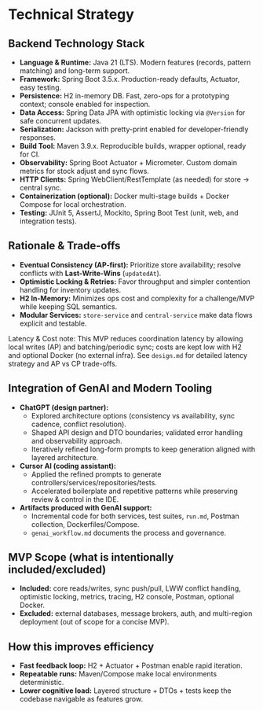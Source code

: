 # Technical Strategy

## Backend Technology Stack
- **Language & Runtime:** Java 21 (LTS). Modern features (records, pattern matching) and long-term support.
- **Framework:** Spring Boot 3.5.x. Production-ready defaults, Actuator, easy testing.
- **Persistence:** H2 in-memory DB. Fast, zero-ops for a prototyping context; console enabled for inspection.
- **Data Access:** Spring Data JPA with optimistic locking via `@Version` for safe concurrent updates.
- **Serialization:** Jackson with pretty-print enabled for developer-friendly responses.
- **Build Tool:** Maven 3.9.x. Reproducible builds, wrapper optional, ready for CI.
- **Observability:** Spring Boot Actuator + Micrometer. Custom domain metrics for stock adjust and sync flows.
- **HTTP Clients:** Spring WebClient/RestTemplate (as needed) for store → central sync.
- **Containerization (optional):** Docker multi-stage builds + Docker Compose for local orchestration.
- **Testing:** JUnit 5, AssertJ, Mockito, Spring Boot Test (unit, web, and integration tests).

## Rationale & Trade-offs
- **Eventual Consistency (AP-first):** Prioritize store availability; resolve conflicts with **Last-Write-Wins** (`updatedAt`).
- **Optimistic Locking & Retries:** Favor throughput and simpler contention handling for inventory updates.
- **H2 In-Memory:** Minimizes ops cost and complexity for a challenge/MVP while keeping SQL semantics.
- **Modular Services:** `store-service` and `central-service` make data flows explicit and testable.

Latency & Cost note: This MVP reduces coordination latency by allowing local writes (AP) and batching/periodic sync; costs are kept low with H2 and optional Docker (no external infra). See `design.md` for detailed latency strategy and AP vs CP trade-offs.

## Integration of GenAI and Modern Tooling
- **ChatGPT (design partner):**
  - Explored architecture options (consistency vs availability, sync cadence, conflict resolution).
  - Shaped API design and DTO boundaries; validated error handling and observability approach.
  - Iteratively refined long-form prompts to keep generation aligned with layered architecture.
- **Cursor AI (coding assistant):**
  - Applied the refined prompts to generate controllers/services/repositories/tests.
  - Accelerated boilerplate and repetitive patterns while preserving review & control in the IDE.
- **Artifacts produced with GenAI support:**
  - Incremental code for both services, test suites, `run.md`, Postman collection, Dockerfiles/Compose.
  - `genai_workflow.md` documents the process and governance.

## MVP Scope (what is intentionally included/excluded)
- **Included:** core reads/writes, sync push/pull, LWW conflict handling, optimistic locking, metrics, tracing, H2 console, Postman, optional Docker.
- **Excluded:** external databases, message brokers, auth, and multi-region deployment (out of scope for a concise MVP).

## How this improves efficiency
- **Fast feedback loop:** H2 + Actuator + Postman enable rapid iteration.
- **Repeatable runs:** Maven/Compose make local environments deterministic.
- **Lower cognitive load:** Layered structure + DTOs + tests keep the codebase navigable as features grow.
